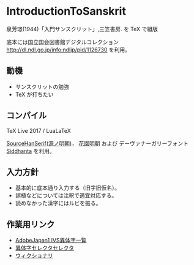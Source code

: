 # IntroductionToSanskrit
泉芳璟(1944)「入門サンスクリット」,三笠書房. を TeX で組版

底本には国立国会図書館デジタルコレクション
http://dl.ndl.go.jp/info:ndljp/pid/1126730
を利用。

## 動機
- サンスクリットの勉強
- TeX が打ちたい

## コンパイル
 TeX Live 2017 / LuaLaTeX

 [SourceHanSerif(源ノ明朝)](https://github.com/adobe-fonts/source-han-serif)，
 [花園明朝](http://fonts.jp/hanazono/)
 および デーヴァナーガリーフォント [Siddhanta](http://svayambhava.blogspot.jp/p/siddhanta-devanagariunicode-open-type.html)
 を利用。
 
## 入力方針 
- 基本的に底本通り入力する（旧字旧仮名）。
- 誤植などについては注釈で適宜対応する。
- 読めなかった漢字にはルビを振る。

## 作業用リンク
- [AdobeJapan1 IVS異体字一覧](https://wakufactory.jp/densho/font/ivs_aj.html)
- [異体字セレクタセレクタ](https://747.github.io/vsselector/)
- [ウィクショナリ](https://ja.wiktionary.org/)
